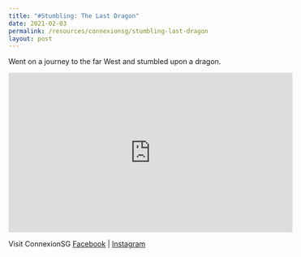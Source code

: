 ```yaml
---
title: "#Stumbling: The Last Dragon"
date: 2021-02-03
permalink: /resources/connexionsg/stumbling-last-dragon
layout: post
---
```

Went on a journey to the far West and stumbled upon a dragon.

<iframe width="560" height="315" src="https://www.youtube.com/embed/t21mVWwKuLQ" title="YouTube video player" frameborder="0" allow="accelerometer; autoplay; clipboard-write; encrypted-media; gyroscope; picture-in-picture" allowfullscreen></iframe>

Visit ConnexionSG [Facebook](https://www.facebook.com/ConnexionSG) | [Instagram](https://www.instagram.com/connexionsg/)